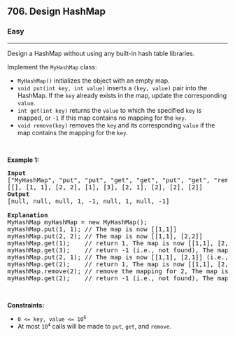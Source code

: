 <h2>706. Design HashMap</h2><h3>Easy</h3><hr><div style="user-select: auto;"><p style="user-select: auto;">Design a HashMap without using any built-in hash table libraries.</p>

<p style="user-select: auto;">Implement the <code style="user-select: auto;">MyHashMap</code> class:</p>

<ul style="user-select: auto;">
	<li style="user-select: auto;"><code style="user-select: auto;">MyHashMap()</code> initializes the object with an empty map.</li>
	<li style="user-select: auto;"><code style="user-select: auto;">void put(int key, int value)</code> inserts a <code style="user-select: auto;">(key, value)</code> pair into the HashMap. If the <code style="user-select: auto;">key</code> already exists in the map, update the corresponding <code style="user-select: auto;">value</code>.</li>
	<li style="user-select: auto;"><code style="user-select: auto;">int get(int key)</code> returns the <code style="user-select: auto;">value</code> to which the specified <code style="user-select: auto;">key</code> is mapped, or <code style="user-select: auto;">-1</code> if this map contains no mapping for the <code style="user-select: auto;">key</code>.</li>
	<li style="user-select: auto;"><code style="user-select: auto;">void remove(key)</code> removes the <code style="user-select: auto;">key</code> and its corresponding <code style="user-select: auto;">value</code> if the map contains the mapping for the <code style="user-select: auto;">key</code>.</li>
</ul>

<p style="user-select: auto;">&nbsp;</p>
<p style="user-select: auto;"><strong style="user-select: auto;">Example 1:</strong></p>

<pre style="user-select: auto;"><strong style="user-select: auto;">Input</strong>
["MyHashMap", "put", "put", "get", "get", "put", "get", "remove", "get"]
[[], [1, 1], [2, 2], [1], [3], [2, 1], [2], [2], [2]]
<strong style="user-select: auto;">Output</strong>
[null, null, null, 1, -1, null, 1, null, -1]

<strong style="user-select: auto;">Explanation</strong>
MyHashMap myHashMap = new MyHashMap();
myHashMap.put(1, 1); // The map is now [[1,1]]
myHashMap.put(2, 2); // The map is now [[1,1], [2,2]]
myHashMap.get(1);    // return 1, The map is now [[1,1], [2,2]]
myHashMap.get(3);    // return -1 (i.e., not found), The map is now [[1,1], [2,2]]
myHashMap.put(2, 1); // The map is now [[1,1], [2,1]] (i.e., update the existing value)
myHashMap.get(2);    // return 1, The map is now [[1,1], [2,1]]
myHashMap.remove(2); // remove the mapping for 2, The map is now [[1,1]]
myHashMap.get(2);    // return -1 (i.e., not found), The map is now [[1,1]]
</pre>

<p style="user-select: auto;">&nbsp;</p>
<p style="user-select: auto;"><strong style="user-select: auto;">Constraints:</strong></p>

<ul style="user-select: auto;">
	<li style="user-select: auto;"><code style="user-select: auto;">0 &lt;= key, value &lt;= 10<sup style="user-select: auto;">6</sup></code></li>
	<li style="user-select: auto;">At most <code style="user-select: auto;">10<sup style="user-select: auto;">4</sup></code> calls will be made to <code style="user-select: auto;">put</code>, <code style="user-select: auto;">get</code>, and <code style="user-select: auto;">remove</code>.</li>
</ul>
</div>